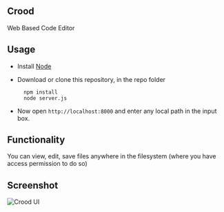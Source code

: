 Crood
------

Web Based Code Editor

## Usage

* Install [Node](http://nodejs.org/download/)
* Download or clone this repository, in the repo folder

        npm install
        node server.js


* Now open `http://localhost:8000` and enter any local path in the input box.

## Functionality

You can view, edit, save files anywhere in the filesystem (where you have access permission to do so)

## Screenshot

![Crood UI](https://dl.dropboxusercontent.com/u/1140834/crood-screen.PNG "Crood UI")